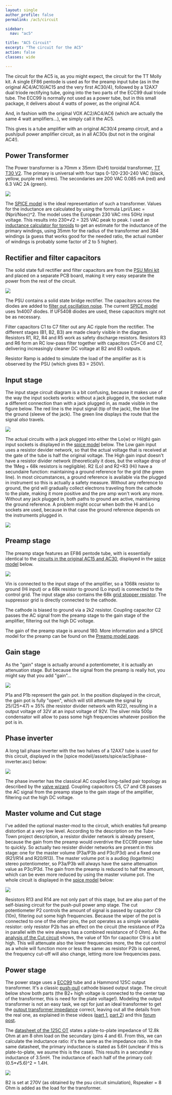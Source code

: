 ```yaml
---
layout: single
author_profile: false
permalink: /ac5/circuit

sidebar:
  nav: "ac5"

title: "AC5 Circuit"
excerpt: "The circuit for the AC5"
action: false
classes: wide

---
```

The circuit for the AC5 is, as you might expect, the circuit for the TT Molly kit. A single EF86 pentode is used as for the preamp input tube (as in the original AC4/AC10/AC15 and the very first AC30/4), followed by a 12AX7 dual triode rectifying tube, going into the two parts of the ECC99 dual triode tube. The ECC99 is normally not used as a power tube, but in this small package, it delivers about 4 watts of power, as the original AC4.

And, in fashion with the original VOX AC2/AC4/AC6 (which are actually the same 4 watt amplifiers...), we simply call it the AC5.

This gives is a tube amplifier with an original AC30/4 preamp circuit, and a push/pull power amplifier circuit, as in all AC30s (but not in the original AC4!).

## Power Transformer

The Power transformer is a 70mm x 35mm (DxH) toroidal transformer, [TT T30 V2](https://www.tube-town.net/ttstore/toroidal-30va-8808.html). The primary is universal with four taps 0-120-230-240 VAC (black, yellow, purple red wires). The secondaries are 200 VAC 0.085 mA (red) and 6.3 VAC 2A (green).

![](/assets/images/ac5/pt.svg)

The [SPICE model](/assets/spice/pt.asc) is the ideal representation of such a transformer. Values for the inductance are calculated by using the formula Lpri/Lsec = (Npri/Nsec)^2. The model uses the European 230 VAC rms 50Hz input voltage. This results into 230*√2 = 325 VAC peak to peak. I used an [inductance calculator for toroids](http://hyperphysics.phy-astr.gsu.edu/hbase/magnetic/indtor.html) to get an estimate for the inductance of the primary windings, using 35mm for the radius of the transformer and 384 windings (a guess that works good for the needed ratio, the actual number of windings is probably some factor of 2 to 5 higher).

## Rectifier and filter capacitors

The solid state full rectifier and filter capacitors are from the [PSU Mini kit](https://www.tube-town.net/info/datenblaetter/kits/kit-psumini-doc.pdf) and placed on a separate PCB board, making it very easy separate the power from the rest of the circuit.

![](/assets/images/ac5/psu.svg)

The PSU contains a solid state bridge rectifier. The capacitors across the diodes are added to [filter out oscillation noise](https://www.vintage-radio.net/forum/showthread.php?p=1126978). The current [SPICE model](/assets/spice/psu.asc) uses 1n4007 diodes. If UF5408 diodes are used, these capacitors might not be as necessary.

Filter capacitors C1 to C7 filter out any AC ripple from the rectifier. The different stages (B1, B2, B3) are made clearly visible in the diagram. Resistors R1, R2, R4 and R5 work as safety discharge resistors. Resistors R3 and R6 form an RC low-pass filter together with capacitors C5+C6 and C7, delivering increasingly cleaner DC voltage at B2 and B3 outputs.

Resistor Ramp is added to simulate the load of the amplifier as it is observed by the PSU (which gives B3 = 250V).

## Input stage

The input stage circuit diagram is a bit confusing, because it makes use of the way the input sockets works: without a jack plugged in, the socket make a different connection than with a jack plugged in, as made visible in the figure below. The red line is the input signal (tip of the jack), the blue line the ground (sleeve of the jack). The green line displays the route that the signal *also* travels.

![](/assets/images/ac5/inputs.png)

The actual circuits with a jack plugged into either the Lo(w) or Hi(gh) gain input sockets is displayed in the [spice model](/assets/spice/ac5/inputs.asc) below. The Low gain input uses a resistor devider network, so that the actual voltage that is received at the gate of the tube is half the original voltage. The High gain input doesn't have a resistor divider network (theoretically it does, but the voltage drop of the 1Meg + 68k resistors is negligible). R2 (Lo) and R2+R3 (Hi) have a secundaire function: maintaining a ground reference for the grid (the green line). In most circumstances, a ground reference is available via the plugged in instrument so this is actually a safety measure. Without any reference to ground, the grid will gradually collect electrons traveling from the cathode to the plate, making it more positive and the pre amp won't work any more. Without any jack plugged in, both paths to ground are active, maintaining the ground reference. A problem might occur when both the Hi and Lo sockets are used, because in that case the ground reference depends on the instruments plugged in.

![](/assets/images/ac5/inputs.svg)

## Preamp stage

The preamp stage features an EF86 pentode tube, with is essentially identical to the [circuits in the original AC15 and AC30](https://www.ampbooks.com/mobile/classic-circuits/vox-ac15/), displayed in the [spice model](/assets/spice/ac5/preamp.asc) below.

![](/assets/images/ac5/preamp.svg)

Vin is connected to the input stage of the amplifier, so a 1068k resistor to ground (Hi input) or a 68k resistor to ground (Lo input) is connected to the control grid. The input stage also contains the 68k [grid stopper resistor](http://www.valvewizard.co.uk/gridstopper.html). The suppressor grid is directly connected to the cathode.

The cathode is biased to ground via a 2k2 resistor. Coupling capacitor C2 passes the AC signal from the preamp stage to the gain stage of the amplifier, filtering out the high DC voltage.

The gain of the preamp stage is around 180. More information and a SPICE model for the preamp can be found on the [Preamp model page](/ac5/preamp-model).

## Gain stage

As the "gain" stage is actually around a potentiometer, it is actually an attenuation stage. But because the signal from the preamp is really hot, you might say that you add "gain"...

![](/assets/images/ac5/gain.svg)

P1a and P1b represent the gain pot. In the position displayed in the circuit, the gain pot is fully "open", which will still attenuate the signal by 25/(25+47) ≈ 35% (the resistor divider network with R22), resulting in a output voltage of 32V at an input voltage of 92V. The silver mila 500p condensator will allow to pass some high frequencies whatever position the pot is in.

## Phase inverter

A long tail phase inverter with the two halves of a 12AX7 tube is used for this circuit, displayed in the [spice model(/assets/spice/ac5/phase-inverter.asc) below:

![](/assets/images/ac5/phase-inverter.svg)

The phase inverter has the classical AC coupled long-tailed pair topology as described by the [valve wizard](http://www.valvewizard.co.uk/acltp.html). Coupling capacitors C5, C7 and C8 passes the AC signal from the preamp stage to the gain stage of the amplifier, filtering out the high DC voltage.

## Master volume and Cut stage

I've added the optional master-mod to the circuit, which enables full preamp distortion at a very low level. According to the description on the Tube-Town project description, a resistor divider network is already present, because the gain from the preamp would overdrive the ECC99 power tube to quickly. So actually two resister divider networks are present in this stage: one for the master volume (P3a/P3b and P3c/P3d) and a fixed one (R21/R14 and R20/R13). The master volume pot is a audiog (logaritmic) stereo potentiometer, so P3a/P3b will always have the same attenuation value as P3c/P3d. The gain from the preamp is reduced to half the amount, which can be even more reduced by using the master volume pot. The whole circuit is displayed in the [spice model](/assets/spice/ac5/master-cut.asc) below:

![](/assets/images/ac5/master-cut.svg)

Resistors R13 and R14 are not only part of this stage, but are also part of the self-biasing circuit for the push-pull power amp stage. The cut potentiometer P2 controls the amount of signal is passed by capacitor C9 (10n), filtering out some high frequencies. Because the wiper of the pot is connected to one of the other pins, the pot operates as a simple variable resistor: only resistor P2b has an effect on the circuit (the resistance of P2a in parallel with the wire always has a combined resistance of 0 Ohm). As the [analysis of the Cut circuit](/ac5/master-cut-model) shows, the value of 10n for capacitor C9 is a bit high. This will attenuate also the lower frequencies more, the the cut control as a whole will function more or less the same: as resistor P2b is opened, the frequency cut-off will also change, letting more low frequencies pass.

## Power stage

The power stage uses a [ECC99](/ac5/ECC99) tube and a Hammond 125C output transformer. It's a classic [push-pull](http://www.valvewizard.co.uk/pp.html) cathode biased output stage. The circuit below show both parts (the B2+ high voltage is connected to the center tap of the transformer, this is need for the plate voltage!). Modeling the output transformer is not an easy task, we opt for just an ideal transformer to get the [output transformer impedance](http://www.radioremembered.org/outimp.htm) correct, leaving out all the details from the real one, as explained in these videos ([part 1](https://youtu.be/no5cyEaZ6tk), [part 2](https://youtu.be/OdULDNLgOYk)) and this [forum post](https://audiokarma.org/forums/index.php?threads/modeling-transformers-in-ltspice.786384/).

The [datasheet of the 125C OT](http://www.hammondmfg.com/pdf/5c0054.pdf) states a plate-to-plate impedance of 12.8k Ohm at am 8 ohm load on the secundary (pins 4 and 6). From this, we can calculate the inductance ratio: it's the same as the impedance ratio. In the same datasheet, the primary inductance is stated as 5.6H (unclear if this is plate-to-plate, we asume this is the case). This results in a secundary inductance of 3.5mH. The inductance of each half of the primary coil: (0.5*√5.6)^2 = 1.4H.

![](/assets/images/ac5/power.svg)

B2 is set at 270V (as obtained by the psu circuit simulation), Rspeaker = 8 Ohm is added as the load for the transformer.
